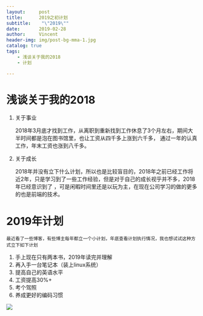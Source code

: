 ```yaml
---
layout:     post
title:     	2019之初计划
subtitle:    "\"2019\""
date:       2019-02-28
author:     Vincent
header-img: img/post-bg-mma-1.jpg
catalog: true
tags:
    - 浅谈关于我的2018
    - 计划

---
```


# 浅谈关于我的2018

1. 关于事业
	
	2018年3月底才找到工作，从离职到重新找到工作休息了3个月左右，期间大半时间都是泡在图书馆里，也让工资从四千多上涨到六千多，
	通过一年的认真工作，年末工资也涨到八千多。
	
2. 关于成长
	
	2018年并没有立下什么计划，所以也是比较盲目的，2018年之前已经工作将近2年，只是学习到了一些工作经验，但是对于自己的成长视乎并不多，2018年已经意识到了
	，可是闲暇时间里还是以玩为主，在现在公司学习的做的更多的也是前端的技术。
	
	
# 2019年计划

    最近看了一些博客，有些博主每年都立一个小计划，年底查看计划执行情况，我也想试试这种方式立下如下计划

1. 手上现在只有两本书，2019年读完并理解
2. 再入手一台笔记本（装上linux系统）
3. 提高自己的英语水平
4. 工资提高30%+
5. 考个驾照
6. 养成更好的编码习惯
	
![](http://cdn-blog.jetbrains.org.cn/17-10-19/78406186.jpg)
